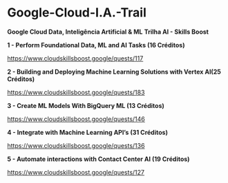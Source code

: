# Google-Cloud-I.A.-Trail

**Google Cloud Data, Inteligência Artificial & ML**
**Trilha AI - Skills Boost**


**1 - Perform Foundational Data, ML and AI Tasks (16 Créditos)**

https://www.cloudskillsboost.google/quests/117


**2 - Building and Deploying Machine Learning Solutions with Vertex AI(25 Créditos)**

https://www.cloudskillsboost.google/quests/183


**3 - Create ML Models With BigQuery ML (13 Créditos)**

https://www.cloudskillsboost.google/quests/146


**4 - Integrate with Machine Learning API’s (31 Créditos)**

https://www.cloudskillsboost.google/quests/136


**5 - Automate interactions with Contact Center AI (19 Créditos)**

https://www.cloudskillsboost.google/quests/127
